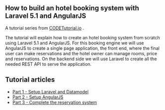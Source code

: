 ## How to build an hotel booking system with Laravel 5.1 and AngularJS
A tutorial series from [CODETutorial.io](http://codetutorial.io) .

The tutorial will explain how to create an hotel booking system from scratch using Laravel 5.1  and AngularJS. For this booking engine we will use AngularJS to create a single page application, the front end, where the final user can make reservations and the hotel owner can manage rooms, price and reservations. On the backend side we will use Laravel to create all the needed REST API to serve the application.

## Tutorial articles
* [Part 1 - Setup Laravel and Datamodel](http://www.codetutorial.io/hotel-booking-with-laravel-5-and-angularjs-p1/)
* [Part 2 - Setup AngularJS](http://www.codetutorial.io/hotel-booking-engine-with-laravel-5-and-angularjs-p2/)
* [Part 3 - Complete the reservation system ](http://www.codetutorial.io/hotel-booking-engine-with-laravel-5-and-angularjs-part-3/)

